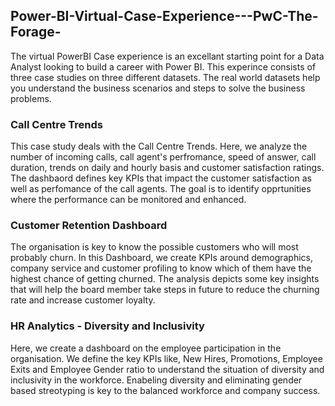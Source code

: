 ## Power-BI-Virtual-Case-Experience---PwC-The-Forage-
The virtual PowerBI Case experience is an excellant starting point for a Data Analyst looking to build a career with Power BI. This experince consists of three case studies on three different datasets. The real world datasets help you understand the business scenarios and steps to solve the business problems.

### Call Centre Trends
This case study deals with the Call Centre Trends. Here, we analyze the number of incoming calls, call agent's perfromance, speed of answer, call duration, trends on daily and hourly basis and customer satisfaction ratings. The dashbaord defines key KPIs that impact the customer satisfaction as well as perfomance of the call agents. The goal is to identify opprtunities where the performance can be monitored and enhanced.

### Customer Retention Dashboard
The organisation is key to know the possible customers who will most probably churn. In this Dashboard, we create KPIs around demographics, company service and customer profiling to know which of them have the highest chance of getting churned. The analysis depicts some key insights that will help the board member take steps in future to reduce the churning rate and increase customer loyalty.

### HR Analytics - Diversity and Inclusivity
Here, we create a dashboard on the employee participation in the organisation. We define the key KPIs like, New Hires, Promotions, Employee Exits and Employee Gender ratio to understand the situation of diversity and inclusivity in the workforce. Enabeling diversity and eliminating gender based streotyping is key to the balanced workforce and company success.

